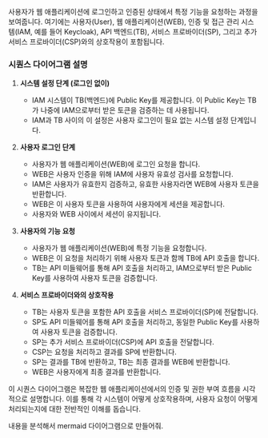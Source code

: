 사용자가 웹 애플리케이션에 로그인하고 인증된 상태에서 특정 기능을 요청하는 과정을 보여줍니다. 여기에는 사용자(User), 웹 애플리케이션(WEB), 인증 및 접근 관리 시스템(IAM, 예를 들어 Keycloak), API 백엔드(TB), 서비스 프로바이더(SP), 그리고 추가 서비스 프로바이더(CSP)와의 상호작용이 포함됩니다.

### 시퀀스 다이어그램 설명

1. **시스템 설정 단계 (로그인 없이)**
    - IAM 시스템이 TB(백엔드)에 Public Key를 제공합니다. 이 Public Key는 TB가 나중에 IAM으로부터 받은 토큰을 검증하는 데 사용됩니다.
    - IAM과 TB 사이의 이 설정은 사용자 로그인이 필요 없는 시스템 설정 단계입니다.

2. **사용자 로그인 단계**
    - 사용자가 웹 애플리케이션(WEB)에 로그인 요청을 합니다.
    - WEB은 사용자 인증을 위해 IAM에 사용자 유효성 검사를 요청합니다.
    - IAM은 사용자가 유효한지 검증하고, 유효한 사용자라면 WEB에 사용자 토큰을 반환합니다.
    - WEB은 이 사용자 토큰을 사용하여 사용자에게 세션을 제공합니다.
    - 사용자와 WEB 사이에서 세션이 유지됩니다.

3. **사용자의 기능 요청**
    - 사용자가 웹 애플리케이션(WEB)에 특정 기능을 요청합니다.
    - WEB은 이 요청을 처리하기 위해 사용자 토큰과 함께 TB에 API 호출을 합니다.
    - TB는 API 미들웨어를 통해 API 호출을 처리하고, IAM으로부터 받은 Public Key를 사용하여 사용자 토큰을 검증합니다.

4. **서비스 프로바이더와의 상호작용**
    - TB는 사용자 토큰을 포함한 API 호출을 서비스 프로바이더(SP)에 전달합니다.
    - SP도 API 미들웨어를 통해 API 호출을 처리하고, 동일한 Public Key를 사용하여 사용자 토큰을 검증합니다.
    - SP는 추가 서비스 프로바이더(CSP)에 API 호출을 전달합니다.
    - CSP는 요청을 처리하고 결과를 SP에 반환합니다.
    - SP는 결과를 TB에 반환하고, TB는 최종 결과를 WEB에 반환합니다.
    - WEB은 사용자에게 최종 결과를 반환합니다.

이 시퀀스 다이어그램은 복잡한 웹 애플리케이션에서의 인증 및 권한 부여 흐름을 시각적으로 설명합니다. 이를 통해 각 시스템이 어떻게 상호작용하며, 사용자 요청이 어떻게 처리되는지에 대한 전반적인 이해를 돕습니다.


내용을 분석해서 mermaid 다이어그램으로 만들어줘.
